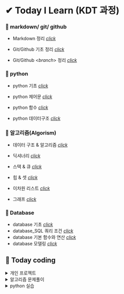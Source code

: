 # ✔ Today I Learn (KDT 과정)



### 📝 markdown/ git/ github

- Markdown 정리 [_click_](https://github.com/na-hyeong9/TIL/blob/master/markdown/markdown.md)

- Git/Github 기초 정리 [_click_](https://github.com/na-hyeong9/TIL/blob/master/git/git%20%EC%82%AC%EC%9A%A9%EB%B2%95.md)

- Git/Github <_branch_> 정리 [_click_](https://github.com/na-hyeong9/TIL/blob/master/branch/branch.md)

### 📝 python

- python 기초 [_click_](https://github.com/na-hyeong9/TIL/blob/master/python/Python%20%EC%A0%95%EB%A6%AC.md)

- python 제어문 [_click_](https://github.com/na-hyeong9/TIL/blob/master/python/python%20%EC%A0%9C%EC%96%B4%EB%AC%B8.md)

- python 함수 [_click_](https://github.com/na-hyeong9/TIL/blob/master/python/Python%20%ED%95%A8%EC%88%98.md)

- python 데이터구조 [_click_](https://github.com/na-hyeong9/TIL/blob/master/python/Python%20%EB%8D%B0%EC%9D%B4%ED%84%B0%EA%B5%AC%EC%A1%B0.md)

### 📝 알고리즘(Algorism)

- 데이터 구조 & 알고리즘 [_click_](https://github.com/na-hyeong9/TIL/blob/master/python/Python%20%EB%8D%B0%EC%9D%B4%ED%84%B0%EA%B5%AC%EC%A1%B0.md)

- 딕셔너리 [_click_](https://github.com/na-hyeong9/TIL/blob/master/python/python%20%EB%94%95%EC%85%94%EB%84%88%EB%A6%AC.md)
- 스택 & 큐 [_click_](https://github.com/na-hyeong9/TIL/blob/master/python/python%20%EC%8A%A4%ED%83%9D%20%26%20%ED%81%90.md)
- 힙 & 셋 [_click_](https://github.com/na-hyeong9/TIL/blob/master/python/python%20%ED%9E%99%20%26%20%EC%85%8B.md)
- 이차원 리스트 [_click_](https://github.com/na-hyeong9/TIL/blob/master/python/python%20%EC%9D%B4%EC%B0%A8%EC%9B%90%20%EB%A6%AC%EC%8A%A4%ED%8A%B8.md)
- 그래프 [_click_](https://github.com/na-hyeong9/TIL/blob/master/python/python%20%EA%B7%B8%EB%9E%98%ED%94%84.md)

### 📝 Database

- database 기초 [_click_](https://github.com/na-hyeong9/TIL/blob/master/Database/%EB%8D%B0%EC%9D%B4%ED%84%B0%EB%B2%A0%EC%9D%B4%EC%8A%A4%20%EA%B8%B0%EC%B4%88.md)
- database_SQL 쿼리 조건 [_click_](https://github.com/na-hyeong9/TIL/blob/master/Database/01.database_SQL%20%EC%BF%BC%EB%A6%AC%20%EC%A1%B0%EA%B1%B4.md)
- database 기본 함수와 연산 [_click_](https://github.com/na-hyeong9/TIL/blob/master/Database/02.%EA%B8%B0%EB%B3%B8%20%ED%95%A8%EC%88%98%EC%99%80%20%EC%97%B0%EC%82%B0.md)
- database 모델링 [_click_](https://github.com/na-hyeong9/TIL/blob/master/Database/03.%EB%AA%A8%EB%8D%B8%EB%A7%81.md)




## 🏸 Today coding

<details>
    <summary>개인 프로젝트</summary>
    <ul>
        <li><a href="https://github.com/na-hyeong9/01-PJT-01/tree/master/2%ED%9A%8C%EC%B0%A8/%EA%B9%80%EB%82%98%ED%98%95">
            python_220715</a></li>
        <li><a href = "https://github.com/na-hyeong9/01-PJT-02/tree/main/2%ED%9A%8C%EC%B0%A8/%EA%B9%80%EB%82%98%ED%98%95">python_220722</a></li>
    </ul>
</details>

<details>    <summary>알고리즘 문제풀이</summary>    <ul>        <li><a href="https://github.com/na-hyeong9/TIL/tree/master/python/00.%EC%95%8C%EA%B3%A0%EB%A6%AC%EC%A6%98%20%EB%AC%B8%EC%A0%9C%ED%92%80%EC%9D%B4/00.codeup_%EA%B8%B0%EC%B4%88">            코드업 Python 기초 100제 풀이</a></li>        <li><a href="https://github.com/na-hyeong9/TIL/tree/master/python/00.%EC%95%8C%EA%B3%A0%EB%A6%AC%EC%A6%98%20%EB%AC%B8%EC%A0%9C%ED%92%80%EC%9D%B4/01.SWEA/00.D1">            SWEA_D1</a></li>        <li><a href="https://github.com/na-hyeong9/TIL/tree/master/python/00.%EC%95%8C%EA%B3%A0%EB%A6%AC%EC%A6%98%20%EB%AC%B8%EC%A0%9C%ED%92%80%EC%9D%B4/01.SWEA/02.D2">            SWEA_D2</a></li>        <li><a href="https://github.com/na-hyeong9/TIL/tree/master/python/00.%EC%95%8C%EA%B3%A0%EB%A6%AC%EC%A6%98%20%EB%AC%B8%EC%A0%9C%ED%92%80%EC%9D%B4/02.BOG">            BOG_bronze</a></li>    </ul></details>

<details>
    <summary>python 실습</summary>
    <ul>
        <li><a href="https://github.com/na-hyeong9/TIL/tree/master/python/01.python%20%EC%8B%A4%EC%8A%B5">
            파이썬 기초</a></li>
    </ul>
</details>
















